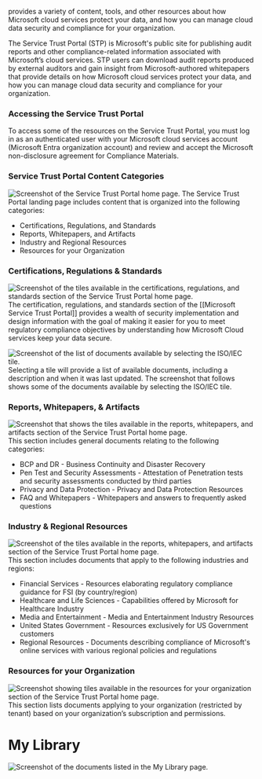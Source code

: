 provides a variety of content, tools, and other resources about how Microsoft cloud services protect your data, and how you can manage cloud data security and compliance for your organization.

The Service Trust Portal (STP) is Microsoft's public site for publishing audit reports and other compliance-related information associated with Microsoft’s cloud services. STP users can download audit reports produced by external auditors and gain insight from Microsoft-authored whitepapers that provide details on how Microsoft cloud services protect your data, and how you can manage cloud data security and compliance for your organization.
### Accessing the Service Trust Portal
To access some of the resources on the Service Trust Portal, you must log in as an authenticated user with your Microsoft cloud services account (Microsoft Entra organization account) and review and accept the Microsoft non-disclosure agreement for Compliance Materials.
### Service Trust Portal Content Categories
![Screenshot of the Service Trust Portal home page.](https://learn.microsoft.com/en-us/training/wwl-sci/describe-compliance-management-capabilities-microsoft/media/stp-home-page-v2-inline.png)
The Service Trust Portal landing page includes content that is organized into the following categories:
- Certifications, Regulations, and Standards
- Reports, Whitepapers, and Artifacts
- Industry and Regional Resources
- Resources for your Organization
### Certifications, Regulations & Standards
![Screenshot of the tiles available in the certifications, regulations, and standards section of the Service Trust Portal home page.](https://learn.microsoft.com/en-us/training/wwl-sci/describe-compliance-management-capabilities-microsoft/media/stp-certifications-standards.png)
The certification, regulations, and standards section of the [[Microsoft Service Trust Portal]] provides a wealth of security implementation and design information with the goal of making it easier for you to meet regulatory compliance objectives by understanding how Microsoft Cloud services keep your data secure.

![Screenshot of the list of documents available by selecting the ISO/IEC tile.](https://learn.microsoft.com/en-us/training/wwl-sci/describe-compliance-management-capabilities-microsoft/media/stp-iso-iec.png)
Selecting a tile will provide a list of available documents, including a description and when it was last updated. The screenshot that follows shows some of the documents available by selecting the ISO/IEC tile.
### Reports, Whitepapers, & Artifacts
![Screenshot that shows the tiles available in the reports, whitepapers, and artifacts section of the Service Trust Portal home page.](https://learn.microsoft.com/en-us/training/wwl-sci/describe-compliance-management-capabilities-microsoft/media/stp-reports.png)
This section includes general documents relating to the following categories:
- BCP and DR - Business Continuity and Disaster Recovery
- Pen Test and Security Assessments - Attestation of Penetration tests and security assessments conducted by third parties
- Privacy and Data Protection - Privacy and Data Protection Resources
- FAQ and Whitepapers - Whitepapers and answers to frequently asked questions
### Industry & Regional Resources
![Screenshot of the tiles available in the reports, whitepapers, and artifacts section of the Service Trust Portal home page.](https://learn.microsoft.com/en-us/training/wwl-sci/describe-compliance-management-capabilities-microsoft/media/stp-industry-regions.png)
This section includes documents that apply to the following industries and regions:
- Financial Services - Resources elaborating regulatory compliance guidance for FSI (by country/region)
- Healthcare and Life Sciences - Capabilities offered by Microsoft for Healthcare Industry
- Media and Entertainment - Media and Entertainment Industry Resources
- United States Government - Resources exclusively for US Government customers
- Regional Resources - Documents describing compliance of Microsoft's online services with various regional policies and regulations
### Resources for your Organization
![Screenshot showing tiles available in the resources for your organization section of the Service Trust Portal home page.](https://learn.microsoft.com/en-us/training/wwl-sci/describe-compliance-management-capabilities-microsoft/media/stp-organization-resources.png)
This section lists documents applying to your organization (restricted by tenant) based on your organization’s subscription and permissions.
# My Library
![Screenshot of the documents listed in the My Library page.](https://learn.microsoft.com/en-us/training/wwl-sci/describe-compliance-management-capabilities-microsoft/media/stp-my-library.png)